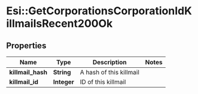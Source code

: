 # Esi::GetCorporationsCorporationIdKillmailsRecent200Ok

## Properties
Name | Type | Description | Notes
------------ | ------------- | ------------- | -------------
**killmail_hash** | **String** | A hash of this killmail | 
**killmail_id** | **Integer** | ID of this killmail | 


